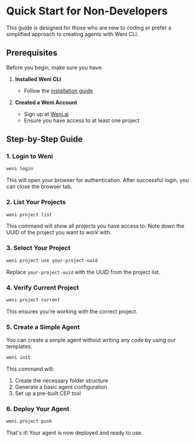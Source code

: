 # Quick Start for Non-Developers

This guide is designed for those who are new to coding or prefer a simplified approach to creating agents with Weni CLI.

## Prerequisites

Before you begin, make sure you have:

1. **Installed Weni CLI**
   - Follow the [installation guide](installation.md)

2. **Created a Weni Account**
   - Sign up at [Weni.ai](https://weni.ai/)
   - Ensure you have access to at least one project

## Step-by-Step Guide

### 1. Login to Weni

```bash
weni login
```

This will open your browser for authentication. After successful login, you can close the browser tab.

### 2. List Your Projects

```bash
weni project list
```

This command will show all projects you have access to. Note down the UUID of the project you want to work with.

### 3. Select Your Project

```bash
weni project use your-project-uuid
```

Replace `your-project-uuid` with the UUID from the project list.

### 4. Verify Current Project

```bash
weni project current
```

This ensures you're working with the correct project.

### 5. Create a Simple Agent

You can create a simple agent without writing any code by using our templates:

```bash
weni init
```

This command will:
1. Create the necessary folder structure
2. Generate a basic agent configuration
3. Set up a pre-built CEP tool

### 6. Deploy Your Agent

```bash
weni project push
```

That's it! Your agent is now deployed and ready to use.
